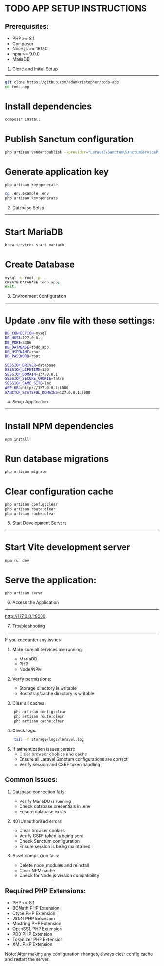 # TODO APP SETUP INSTRUCTIONS

## Prerequisites:

-   PHP >= 8.1
-   Composer
-   Node.js >= 18.0.0
-   npm >= 9.0.0
-   MariaDB

1. Clone and Initial Setup

---

```sh
git clone https://github.com/adamkristopher/todo-app
cd todo-app
```

# Install dependencies

```sh
composer install
```

# Publish Sanctum configuration

```sh
php artisan vendor:publish --provider="Laravel\Sanctum\SanctumServiceProvider"
```

# Generate application key

```sh
php artisan key:generate

cp .env.example .env
php artisan key:generate
```

2. Database Setup

---

# Start MariaDB

```sh
brew services start mariadb
```

# Create Database

```sh
mysql -u root -p
CREATE DATABASE todo_app;
exit;
```

3. Environment Configuration

---

# Update .env file with these settings:

```sh
DB_CONNECTION=mysql
DB_HOST=127.0.0.1
DB_PORT=3306
DB_DATABASE=todo_app
DB_USERNAME=root
DB_PASSWORD=root

SESSION_DRIVER=database
SESSION_LIFETIME=120
SESSION_DOMAIN=127.0.0.1
SESSION_SECURE_COOKIE=false
SESSION_SAME_SITE=lax
APP_URL=http://127.0.0.1:8000
SANCTUM_STATEFUL_DOMAINS=127.0.0.1:8000
```

4. Setup Application

---

# Install NPM dependencies

```sh
npm install
```

# Run database migrations

```sh
php artisan migrate
```

# Clear configuration cache

```sh
php artisan config:clear
php artisan route:clear
php artisan cache:clear
```

5. Start Development Servers

---

# Start Vite development server

```sh
npm run dev
```

# Serve the application:

```sh
php artisan serve
```

6. Access the Application

---

http://127.0.0.1:8000

7. Troubleshooting

---

If you encounter any issues:

1. Make sure all services are running:

    - MariaDB
    - PHP
    - Node/NPM

2. Verify permissions:

    - Storage directory is writable
    - Bootstrap/cache directory is writable

3. Clear all caches:

```sh
    php artisan config:clear
    php artisan route:clear
    php artisan cache:clear
```

4. Check logs:

```sh
    tail -f storage/logs/laravel.log
```

5. If authentication issues persist:
    - Clear browser cookies and cache
    - Ensure all Laravel Sanctum configurations are correct
    - Verify session and CSRF token handling

## Common Issues:

1. Database connection fails:

    - Verify MariaDB is running
    - Check database credentials in .env
    - Ensure database exists

2. 401 Unauthorized errors:

    - Clear browser cookies
    - Verify CSRF token is being sent
    - Check Sanctum configuration
    - Ensure session is being maintained

3. Asset compilation fails:
    - Delete node_modules and reinstall
    - Clear NPM cache
    - Check for Node.js version compatibility

## Required PHP Extensions:

-   PHP >= 8.1
-   BCMath PHP Extension
-   Ctype PHP Extension
-   JSON PHP Extension
-   Mbstring PHP Extension
-   OpenSSL PHP Extension
-   PDO PHP Extension
-   Tokenizer PHP Extension
-   XML PHP Extension

Note: After making any configuration changes, always clear config cache and restart the server.

```

```
